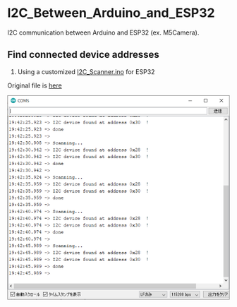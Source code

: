 # I2C_Between_Arduino_and_ESP32
I2C communication between Arduino and ESP32 (ex. M5Camera).

## Find connected device addresses
1. Using a customized [I2C_Scanner.ino](I2C_Scanner/I2C_Scanner.ino) for ESP32

Original file is [here](https://playground.arduino.cc/Main/I2cScanner/)

<img src="README/I2C_Scanner.png" width="600">

